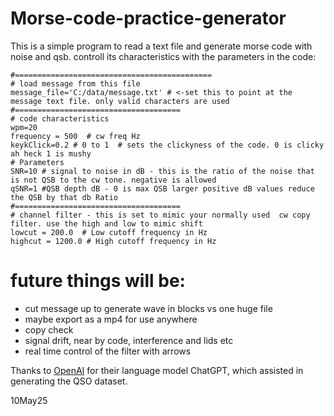 # Morse-code-practice-generator
This is a simple program to read a text file and generate morse code with noise and qsb. controll its characteristics with the parameters in the code: 

```
#============================================
# load message from this file
message_file='C:/data/message.txt' # <-set this to point at the message text file. only valid characters are used 
#=====================================
# code characteristics
wpm=20
frequency = 500  # cw freq Hz
keykClick=0.2 # 0 to 1  # sets the clickyness of the code. 0 is clicky ah heck 1 is mushy
# Parameters
SNR=10 # signal to noise in dB - this is the ratio of the noise that is not QSB to the cw tone. negative is allowed 
qSNR=1 #QSB depth dB - 0 is max QSB larger positive dB values reduce the QSB by that db Ratio
#=====================================
# channel filter - this is set to mimic your normally used  cw copy filter. use the high and low to mimic shift
lowcut = 200.0  # Low cutoff frequency in Hz
highcut = 1200.0 # High cutoff frequency in Hz

```

# future things will be:
- cut message up to generate wave in blocks vs one huge file
- maybe export as a mp4 for use anywhere
- copy check 
- signal drift, near by code, interference and lids etc
- real time control of the filter with arrows

Thanks to [OpenAI](https://www.openai.com) for their language model ChatGPT, which assisted in generating the QSO dataset.

10May25
